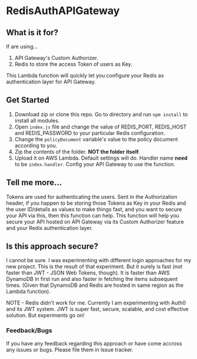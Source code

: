 # RedisAuthAPIGateway

## What is it for?
If are using... 
1. API Gateway's Custom Authorizer.
2. Redis to store the access Token of users as Key.

This Lambda function will quickly let you configure your Redis as authentication layer for API Gateway.

## Get Started

1. Download zip or clone this repo. Go to directory and run `npm install` to install all modules.
2. Open `index.js` file and change the value of REDIS_PORT, REDIS_HOST and REDIS_PASSWORD to your particular Redis configuration.
3. Change the `policyDocument` variable's value to the policy document according to you.
4. Zip the contents of the folder. **NOT the folder itself**.
5. Upload it on AWS Lambda. Default settings will do. Handler name **need** to be `index.handler`. Config your API Gateway to use the function.

## Tell me more...

Tokens are used for authenticating the users. Sent in the Authorization header, if you happen to be storing those Tokens as Key in your Redis and the user ID/details as values to make things fast, and you want to secure your API via this, then this function can help.
This function will help you secure your API hosted on API Gateway via its Custom Authorizer feature and your Redis authentication layer.

## Is this approach secure?

I cannot be sure. I was experimenting with different login approaches for my new project. This is the result of that experiment.
But it surely is fast (not faster than JWT - JSON Web Tokens, though). It is faster than AWS DynamoDB in first run and also faster in fetching the items subsequent times. (Given that DynamoDB and Redis are hosted in same region as the Lambda function).

NOTE - Redis didn't work for me. Currently I am experimenting with Auth0 and its JWT system. JWT is super fast, secure, scalable, and cost effective solution. But experiments go on!

### Feedback/Bugs

If you have any feedback regarding this approach or have come accross any issues or bugs. Please file them in Issue tracker.